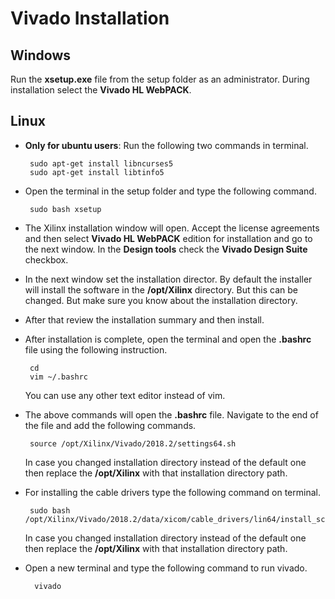 ﻿# Vivado Installation
## Windows
Run the **xsetup.exe** file from the setup folder as an administrator. During installation select the **Vivado HL WebPACK**.
## Linux
 - **Only for ubuntu users**: Run the following two commands in terminal.

	    sudo apt-get install libncurses5
        sudo apt-get install libtinfo5

 - Open the terminal in the setup folder and type the following command.
 
		sudo bash xsetup

 - The Xilinx installation window will open. Accept the license agreements and then select **Vivado HL WebPACK** edition for installation and go to the next window. In the **Design tools** check the **Vivado Design Suite** checkbox.
 - In the next window set the installation director. By default the installer will install the software in the **/opt/Xilinx** directory. But this can be changed. But make sure you know about the installation directory.
 - After that review the installation summary and then install.
 - After installation is complete, open the terminal and open the **.bashrc** file using the following instruction.
 
	    cd
	    vim ~/.bashrc
	You can use any other text editor instead of vim.
	

 - The above commands will open the **.bashrc** file. Navigate to the end of the file and add the following commands.

		source /opt/Xilinx/Vivado/2018.2/settings64.sh
	In case you changed installation directory instead of the default one then replace the **/opt/Xilinx** with that installation directory path.

 
 

 - For installing the cable drivers type the following command on terminal.
		 
		sudo bash /opt/Xilinx/Vivado/2018.2/data/xicom/cable_drivers/lin64/install_script/install_drivers/install_drivers
	
	In case you changed installation directory instead of the default one then replace the **/opt/Xilinx** with that installation directory path.

- Open a new terminal and type the following command to run vivado.
 
   		vivado

   



